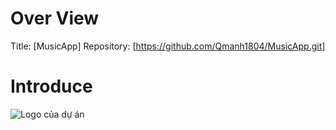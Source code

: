 # Over View
Title: [MusicApp]
Repository: [https://github.com/Qmanh1804/MusicApp.git]
# Introduce
![Logo của dự án](MusicApp/MusicApp/app/src/main/res/demo)
